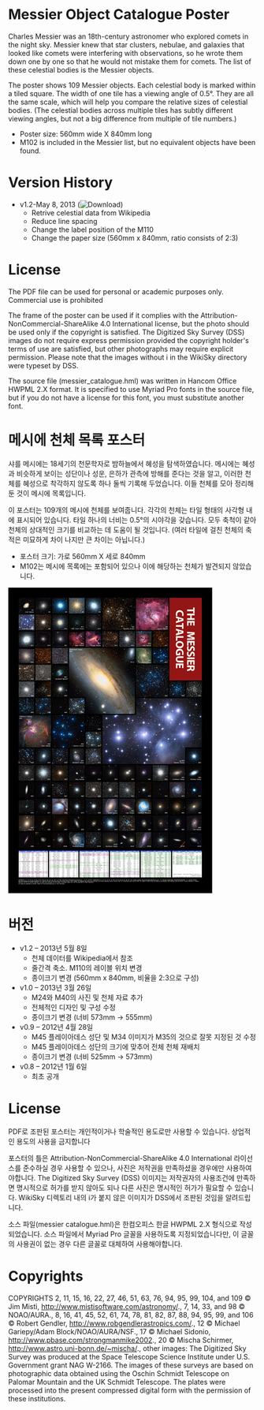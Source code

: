 # Messier Object Catalogue Poster
Charles Messier was an 18th-century astronomer who explored comets in the night sky. Messier knew that star clusters, nebulae, and galaxies that looked like comets were interfering with observations, so he wrote them down one by one so that he would not mistake them for comets. The list of these celestial bodies is the Messier objects.

The poster shows 109 Messier objects. Each celestial body is marked within a tiled square. The width of one tile has a viewing angle of 0.5°. They are all the same scale, which will help you compare the relative sizes of celestial bodies. (The celestial bodies across multiple tiles has subtly different viewing angles, but not a big difference from multiple of tile numbers.)

   * Poster size: 560mm wide X 840mm long
   * M102 is included in the Messier list, but no equivalent objects have been found. 

# Version History
  * v1.2-May 8, 2013 (![Download](https://github.com/y-kim/messier-poster/releases/tag/v1.2))
    * Retrive celestial data from Wikipedia
    * Reduce line spacing
    * Change the label position of the M110
    * Change the paper size (560mm x 840mm, ratio consists of 2:3) 

# License
The PDF file can be used for personal or academic purposes only. Commercial use is prohibited

The frame of the poster can be used if it complies with the Attribution-NonCommercial-ShareAlike 4.0 International license, but the photo should be used only if the copyright is satisfied. The Digitized Sky Survey (DSS) images do not require express permission provided the copyright holder's terms of use are satisfied, but other photographs may require explicit permission. Please note that the images without i in the WikiSky directory were typeset by DSS.

The source file (messier_catalogue.hml) was written in Hancom Office HWPML 2.X format. It is specified to use Myriad Pro fonts in the source file, but if you do not have a license for this font, you must substitute another font.

# 메시에 천체 목록 포스터
샤를 메시에는 18세기의 천문학자로 밤하늘에서 혜성을 탐색하였습니다. 메시에는 혜성과 비슷하게 보이는 성단이나 성운, 은하가 관측에 방해를 준다는 것을 알고, 이러한 천체를 혜성으로 착각하지 않도록 하나 둘씩 기록해 두었습니다. 이들 천체를 모아 정리해 둔 것이 메시에 목록입니다.

이 포스터는 109개의 메시에 천체를 보여줍니다. 각각의 천체는 타일 형태의 사각형 내에 표시되어 있습니다. 타일 하나의 너비는 0.5°의 시야각을 갖습니다. 모두 축척이 같아 천체의 상대적인 크기를 비교하는 데 도움이 될 것입니다. (여러 타일에 걸친 천체의 축적은 미묘하게 차이 나지만 큰 차이는 아닙니다.)

  * 포스터 크기: 가로 560mm X 세로 840mm
  * M102는 메시에 목록에는 포함되어 있으나 이에 해당하는 천체가 발견되지 않았습니다.

![Messier Catalogue Poster](./doc/messier_catalogue_v1.2_thumb.jpg)

# 버전
  * v1.2 – 2013년 5월 8일
    * 천체 데이터를 Wikipedia에서 참조
    * 줄간격 축소. M110의 레이블 위치 변경
    * 종이크기 변경 (560mm x 840mm, 비율을 2:3으로 구성)
  * v1.0 – 2013년 3월 26일
    * M24와 M40의 사진 및 천체 자료 추가
    * 전체적인 디자인 및 구성 수정
    * 종이크기 변경 (너비 573mm → 555mm)
  * v0.9 – 2012년 4월 28일
    * M45 플레이아데스 성단 및 M34 이미지가 M35의 것으로 잘못 지정된 것 수정
    * M45 플레이아데스 성단의 크기에 맞추어 전체 천체 재배치
    * 종이크기 변경 (너비 525mm → 573mm)
  * v0.8 – 2012년 1월 6일
    * 최초 공개

# License
PDF로 조판된 포스터는 개인적이거나 학술적인 용도로만 사용할 수 있습니다. 상업적인 용도의 사용을 금지합니다

포스터의 틀은 Attribution-NonCommercial-ShareAlike 4.0 International 라이선스를 준수하실 경우 사용할 수 있으나, 사진은 저작권을 만족하셨을 경우에만 사용하여야합니다. The Digitized Sky Survey (DSS) 이미지는 저작권자의 사용조건에 만족하면 명시적으로 허가를 받지 않아도 되나 다른 사진은 명시적인 허가가 필요할 수 있습니다. WikiSky 디렉토리 내의 i가 붙지 않은 이미지가 DSS에서 조판된 것임을 알려드립니다.

소스 파일(messier catalogue.hml)은 한컴오피스 한글 HWPML 2.X 형식으로 작성되었습니다. 소스 파일에서 Myriad Pro 글꼴을 사용하도록 지정되었습니다만, 이 글꼴의 사용권이 없는 경우 다른 글꼴로 대체하여 사용해야합니다.

# Copyrights
COPYRIGHTS 2, 11, 15, 16, 22, 27, 46, 51, 63, 76, 94, 95, 99, 104, and 109 © Jim Misti, http://www.mistisoftware.com/astronomy/., 7, 14, 33, and 98 © NOAO/AURA., 8, 16, 41, 45, 52, 61, 74, 78, 81, 82, 87, 88, 94, 95, 99, and 106 © Robert Gendler, http://www.robgendlerastropics.com/., 12 © Michael Gariepy/Adam Block/NOAO/AURA/NSF., 17 © Michael Sidonio, http://www.pbase.com/strongmanmike2002., 20 © Mischa Schirmer, http://www.astro.uni-bonn.de/~mischa/., other images: The Digitized Sky Survey was produced at the Space Telescope Science Institute under U.S. Government grant NAG W-2166. The images of these surveys are based on photographic data obtained using the Oschin Schmidt Telescope on Palomar Mountain and the UK Schmidt Telescope. The plates were processed into the present compressed digital form with the permission of these institutions.
